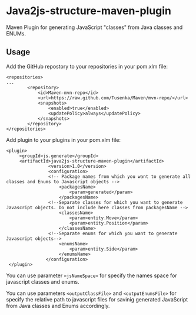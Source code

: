 # Java2js-structure-maven-plugin
Maven Plugin for generating JavaScript "classes" from Java classes and ENUMs.

## Usage
Add the GitHub repostory to your repositories in your pom.xlm file:
```
<repositories>
...
        <repository>
            <id>Maven-mvn-repo</id>
            <url>https://raw.github.com/Tusenka/Maven/mvn-repo/</url>
            <snapshots>
                <enabled>true</enabled>
                <updatePolicy>always</updatePolicy>
            </snapshots>
        </repository>
</repositories>
```
Add plugin to your plugins in your pom.xlm file:
```
<plugin>
     <groupId>js.generate</groupId>
     <artifactId>java2js-structure-maven-plugin</artifactId>
                <version>1.0</version>
                <configuration>
                <!-- Package names from which you want to generate all classes and Enums to Javascript objects -->
                    <packagesName>
                        <param>generated</param>
                    </packagesName>
                <!--Separate classes for which you want to generate Javascript objects. Do not include here classes from packagesName -->
                    <classesName>
                        <param>entity.Move</param>
                        <param>entity.Position</param>
                    </classesName>
                <!--Separate enums for which you want to generate Javascript objects-->
                    <enumsName>
                        <param>entity.Side</param>
                    </enumsName>
               </configuration>
 </plugin>
```
You can use parameter  ```<jsNameSpace>``` for specify the names space for javascript classes and enums. 

You can use parameters ```<outputClassFile>``` and ```<outputEnumsFile>``` for specify the relative path to javascript files for savinig generated JavaScript from Java classes and Enums accordingly. 
